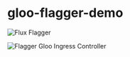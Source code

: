 # gloo-flagger-demo

![Flux Flagger](https://github.com/fluxcd/helm-operator-get-started/blob/master/diagrams/flux-flagger.png)

![Flagger Gloo Ingress Controller](https://raw.githubusercontent.com/weaveworks/flagger/master/docs/diagrams/flagger-gloo-overview.png)
